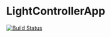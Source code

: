 # LightControllerApp

[![Build Status](https://dev.azure.com/kubac65/LightControlApp/_apis/build/status/kubac65.LightControllerApp?branchName=master)](https://dev.azure.com/kubac65/LightControlApp/_build/latest?definitionId=2&branchName=master)

